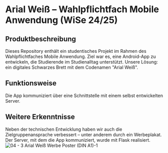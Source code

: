 # Arial Weiß – Wahlpflichtfach Mobile Anwendung (WiSe 24/25)
## Produktbeschreibung

Dieses Repository enthält ein studentisches Projekt im Rahmen des Wahlpflichtfaches Mobile Anwendung.
Ziel war es, eine Android-App zu entwickeln, die Studierende im Studienalltag unterstützt.
Unsere Lösung: ein digitales Schwarzes Brett mit dem Codenamen "Arial Weiß".
## Funktionsweise

Die App kommuniziert über eine Schnittstelle mit einem selbst entwickelten Server.
## Weitere Erkenntnisse

Neben der technischen Entwicklung haben wir auch die Zielgruppenansprache verbessert – unter anderem durch ein Werbeplakat.
Der Server, mit dem die App kommuniziert, wurde mit Flask realisiert.
![04 - 3  Arial Weiß Werbe Poster (DIN A1)-1](https://github.com/user-attachments/assets/c59a22ef-6618-4668-b76b-43197979b574)
